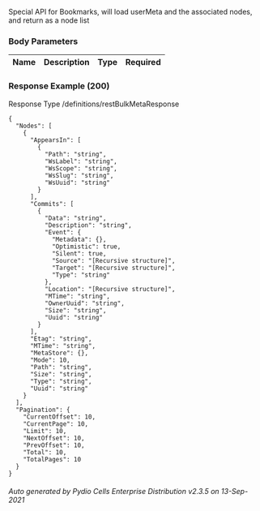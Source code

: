 






 
Special API for Bookmarks, will load userMeta and the associated nodes, and return
as a node list  


### Body Parameters

Name | Description | Type | Required
---|---|---|---






### Response Example (200)
Response Type /definitions/restBulkMetaResponse

```
{
  "Nodes": [
    {
      "AppearsIn": [
        {
          "Path": "string",
          "WsLabel": "string",
          "WsScope": "string",
          "WsSlug": "string",
          "WsUuid": "string"
        }
      ],
      "Commits": [
        {
          "Data": "string",
          "Description": "string",
          "Event": {
            "Metadata": {},
            "Optimistic": true,
            "Silent": true,
            "Source": "[Recursive structure]",
            "Target": "[Recursive structure]",
            "Type": "string"
          },
          "Location": "[Recursive structure]",
          "MTime": "string",
          "OwnerUuid": "string",
          "Size": "string",
          "Uuid": "string"
        }
      ],
      "Etag": "string",
      "MTime": "string",
      "MetaStore": {},
      "Mode": 10,
      "Path": "string",
      "Size": "string",
      "Type": "string",
      "Uuid": "string"
    }
  ],
  "Pagination": {
    "CurrentOffset": 10,
    "CurrentPage": 10,
    "Limit": 10,
    "NextOffset": 10,
    "PrevOffset": 10,
    "Total": 10,
    "TotalPages": 10
  }
}
```




###### Auto generated by Pydio Cells Enterprise Distribution v2.3.5 on 13-Sep-2021
